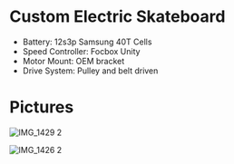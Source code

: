 # Custom Electric Skateboard

- Battery: 12s3p Samsung 40T Cells
- Speed Controller: Focbox Unity
- Motor Mount: OEM bracket
- Drive System: Pulley and belt driven

# Pictures

![IMG_1429 2](https://github.com/user-attachments/assets/b3e8b0a6-c25f-4a0b-80eb-266fd92d0fd4)

![IMG_1426 2](https://github.com/user-attachments/assets/ece9ce4f-5887-48d1-8b6b-387f360bf0d2)
